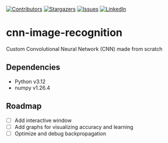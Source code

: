 [![Contributors][contributors-shield]][contributors-url]
[![Stargazers][stars-shield]][stars-url]
[![Issues][issues-shield]][issues-url]
[![LinkedIn][linkedin-shield]][linkedin-url]

# cnn-image-recognition

Custom Convolutional Neural Network (CNN) made from scratch

## Dependencies
- Python v3.12
- numpy v1.26.4

<!-- ## Features -->

## Roadmap
- [ ] Add interactive window 
- [ ] Add graphs for visualizing accuracy and learning
- [ ] Optimize and debug backpropagation

<!--
## Acknowledgements
- Thanks to Victor Zhou and his [blog](https://victorzhou.com/blog/intro-to-cnns-part-1) for starting this project -->


[contributors-shield]: https://img.shields.io/github/contributors/DroppedCoin375/cnn-image-recognition.svg?style=for-the-badge
[contributors-url]: https://github.com/DroppedCoin375/cnn-image-recognition/graphs/contributors
[stars-shield]: https://img.shields.io/github/stars/DroppedCoin375/cnn-image-recognition.svg?style=for-the-badge
[stars-url]: https://github.com/DroppedCoin375/cnn-image-recognition/stargazers
[issues-shield]: https://img.shields.io/github/issues/DroppedCoin375/cnn-image-recognition.svg?style=for-the-badge
[issues-url]: https://github.com/DroppedCoin375/cnn-image-recognition/issues
[linkedin-shield]: https://img.shields.io/badge/-LinkedIn-black.svg?style=for-the-badge&logo=linkedin&colorB=555
[linkedin-url]: https://linkedin.com/in/jasonkwok475